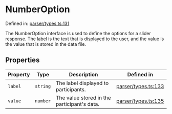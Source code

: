 # NumberOption

Defined in: [parser/types.ts:131](https://github.com/revisit-studies/study/blob/91e343153031618f8f5789851e5b25c288bf8f4a/src/parser/types.ts#L131)

The NumberOption interface is used to define the options for a slider response.
The label is the text that is displayed to the user, and the value is the value that is stored in the data file.

## Properties

| Property | Type | Description | Defined in |
| ------ | ------ | ------ | ------ |
| <a id="label"></a> `label` | `string` | The label displayed to participants. | [parser/types.ts:133](https://github.com/revisit-studies/study/blob/91e343153031618f8f5789851e5b25c288bf8f4a/src/parser/types.ts#L133) |
| <a id="value"></a> `value` | `number` | The value stored in the participant's data. | [parser/types.ts:135](https://github.com/revisit-studies/study/blob/91e343153031618f8f5789851e5b25c288bf8f4a/src/parser/types.ts#L135) |
